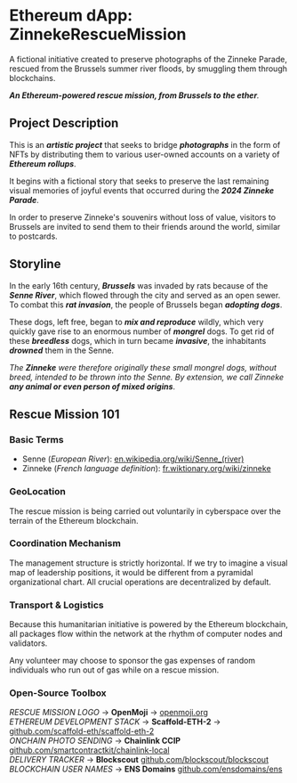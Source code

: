 # Ethereum dApp: ZinnekeRescueMission

A fictional initiative created to preserve photographs of the Zinneke Parade, rescued from the Brussels summer river floods, by smuggling them through blockchains.

_**An Ethereum-powered rescue mission, from Brussels to the ether**._

## Project Description

This is an __*artistic project*__ that seeks to bridge __*photographs*__ in the form of NFTs by distributing them to various user-owned accounts on a variety of __*Ethereum rollups*__.  

It begins with a fictional story that seeks to preserve the last remaining visual memories of joyful events that occurred during the __*2024 Zinneke Parade*__.  

In order to preserve Zinneke's souvenirs without loss of value, visitors to Brussels are invited to send them to their friends around the world, similar to postcards.  

## Storyline

In the early 16th century, __*Brussels*__ was invaded by rats because of the __*Senne River*__, which flowed through the city and served as an open sewer. To combat this __*rat invasion*__, the people of Brussels began __*adopting dogs*__.

These dogs, left free, began to __*mix and reproduce*__ wildly, which very quickly gave rise to an enormous number of __*mongrel*__ dogs. To get rid of these __*breedless*__ dogs, which in turn became __*invasive*__, the inhabitants __*drowned*__ them in the Senne.

_The **Zinneke** were therefore originally these small mongrel dogs, without breed, intended to be thrown into the Senne. By extension, we call Zinneke **any animal or even person of mixed origins**_.

## Rescue Mission 101  

### Basic Terms

- Senne (_European River_): [en.wikipedia.org/wiki/Senne_(river)](https://en.wikipedia.org/wiki/Senne_(river))
- Zinneke (_French language definition_): [fr.wiktionary.org/wiki/zinneke](https://fr.wiktionary.org/wiki/zinneke)

### GeoLocation

The rescue mission is being carried out voluntarily in cyberspace over the terrain of the Ethereum blockchain.

### Coordination Mechanism  

The management structure is strictly horizontal.
If we try to imagine a visual map of leadership positions, it would be different from a pyramidal organizational chart.
All crucial operations are decentralized by default.

### Transport & Logistics

Because this humanitarian initiative is powered by the Ethereum blockchain, all packages flow within the network at the rhythm of computer nodes and validators.

Any volunteer may choose to sponsor the gas expenses of random individuals who run out of gas while on a rescue mission.

### Open-Source Toolbox

_RESCUE MISSION LOGO_ -> **OpenMoji** -> [openmoji.org](https://openmoji.org/library/emoji-1F415-200D-1F9BA/)  
_ETHEREUM DEVELOPMENT STACK_ -> **Scaffold-ETH-2** -> [github.com/scaffold-eth/scaffold-eth-2](https://github.com/scaffold-eth/scaffold-eth-2)  
_ONCHAIN PHOTO SENDING_ -> **Chainlink CCIP** [github.com/smartcontractkit/chainlink-local](https://github.com/smartcontractkit/chainlink-local)  
_DELIVERY TRACKER_ -> **Blockscout** [github.com/blockscout/blockscout](https://github.com/blockscout/blockscout)  
_BLOCKCHAIN USER NAMES_ -> **ENS Domains** [github.com/ensdomains/ens](https://github.com/ensdomains/ens)  
